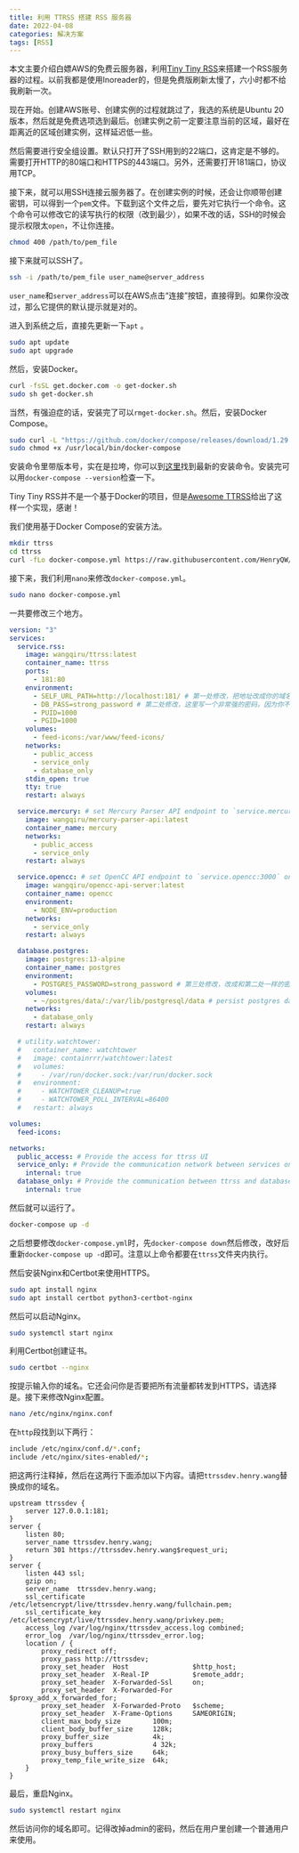 ```yaml
---
title: 利用 TTRSS 搭建 RSS 服务器
date: 2022-04-08
categories: 解决方案
tags: [RSS]
---
```


本文主要介绍白嫖AWS的免费云服务器，利用[Tiny Tiny RSS](https://tt-rss.org)来搭建一个RSS服务器的过程。以前我都是使用Inoreader的，但是免费版刷新太慢了，六小时都不给我刷新一次。

现在开始。创建AWS账号、创建实例的过程就跳过了，我选的系统是Ubuntu 20版本，然后就是免费选项选到最后。创建实例之前一定要注意当前的区域，最好在距离近的区域创建实例，这样延迟低一些。

然后需要进行安全组设置。默认只打开了SSH用到的22端口，这肯定是不够的。需要打开HTTP的80端口和HTTPS的443端口。另外，还需要打开181端口，协议用TCP。

接下来，就可以用SSH连接云服务器了。在创建实例的时候，还会让你顺带创建密钥，可以得到一个`pem`文件。下载到这个文件之后，要先对它执行一个命令。这个命令可以修改它的读写执行的权限（改到最少），如果不改的话，SSH的时候会提示权限太`open`，不让你连接。

``` bash
chmod 400 /path/to/pem_file
```

接下来就可以SSH了。

``` bash
ssh -i /path/to/pem_file user_name@server_address
```

`user_name`和`server_address`可以在AWS点击“连接”按钮，直接得到。如果你没改过，那么它提供的默认提示就是对的。

进入到系统之后，直接先更新一下`apt` 。

``` bash
sudo apt update
sudo apt upgrade
```

然后，安装Docker。

``` bash
curl -fsSL get.docker.com -o get-docker.sh
sudo sh get-docker.sh
```

当然，有强迫症的话，安装完了可以`rmget-docker.sh`。然后，安装Docker Compose。

``` bash
sudo curl -L "https://github.com/docker/compose/releases/download/1.29.2/docker-compose-$(uname -s)-$(uname -m)" -o /usr/local/bin/docker-compose
sudo chmod +x /usr/local/bin/docker-compose
```

安装命令里带版本号，实在是拉垮，你可以到[这里](https://docs.docker.com/compose/install/)找到最新的安装命令。安装完可以用`docker-compose --version`检查一下。

Tiny Tiny RSS并不是一个基于Docker的项目，但是[Awesome TTRSS](https://ttrss.henry.wang/zh/#关于)给出了这样一个实现，感谢！

我们使用基于Docker Compose的安装方法。

``` bash
mkdir ttrss
cd ttrss
curl -fLo docker-compose.yml https://raw.githubusercontent.com/HenryQW/Awesome-TTRSS/main/docker-compose.yml
```

接下来，我们利用`nano`来修改`docker-compose.yml`。

``` bash
sudo nano docker-compose.yml
```

一共要修改三个地方。

``` yml
version: "3"
services:
  service.rss:
    image: wangqiru/ttrss:latest
    container_name: ttrss
    ports:
      - 181:80
    environment:
      - SELF_URL_PATH=http://localhost:181/ # 第一处修改，把地址改成你的域名
      - DB_PASS=strong_password # 第二处修改，这里写一个非常强的密码，因为你不需要记住它
      - PUID=1000
      - PGID=1000
    volumes:
      - feed-icons:/var/www/feed-icons/
    networks:
      - public_access
      - service_only
      - database_only
    stdin_open: true
    tty: true
    restart: always

  service.mercury: # set Mercury Parser API endpoint to `service.mercury:3000` on TTRSS plugin setting page
    image: wangqiru/mercury-parser-api:latest
    container_name: mercury
    networks:
      - public_access
      - service_only
    restart: always

  service.opencc: # set OpenCC API endpoint to `service.opencc:3000` on TTRSS plugin setting page
    image: wangqiru/opencc-api-server:latest
    container_name: opencc
    environment:
      - NODE_ENV=production
    networks:
      - service_only
    restart: always

  database.postgres:
    image: postgres:13-alpine
    container_name: postgres
    environment:
      - POSTGRES_PASSWORD=strong_password # 第三处修改，改成和第二处一样的密码
    volumes:
      - ~/postgres/data/:/var/lib/postgresql/data # persist postgres data to ~/postgres/data/ on the host
    networks:
      - database_only
    restart: always

  # utility.watchtower:
  #   container_name: watchtower
  #   image: containrrr/watchtower:latest
  #   volumes:
  #     - /var/run/docker.sock:/var/run/docker.sock
  #   environment:
  #     - WATCHTOWER_CLEANUP=true
  #     - WATCHTOWER_POLL_INTERVAL=86400
  #   restart: always

volumes:
  feed-icons:

networks:
  public_access: # Provide the access for ttrss UI
  service_only: # Provide the communication network between services only
    internal: true
  database_only: # Provide the communication between ttrss and database only
    internal: true
```

然后就可以运行了。

``` bash
docker-compose up -d
```

之后想要修改`docker-compose.yml`时，先`docker-compose down`然后修改，改好后重新`docker-compose up -d`即可。注意以上命令都要在`ttrss`文件夹内执行。

然后安装Nginx和Certbot来使用HTTPS。

``` bash
sudo apt install nginx
sudo apt install certbot python3-certbot-nginx
```

然后可以启动Nginx。

``` bash
sudo systemctl start nginx
```

利用Certbot创建证书。

``` bash
sudo certbot --nginx
```

按提示输入你的域名。它还会问你是否要把所有流量都转发到HTTPS，请选择是。接下来修改Nginx配置。

``` bash
nano /etc/nginx/nginx.conf
```

在`http`段找到以下两行：

``` bash
include /etc/nginx/conf.d/*.conf;
include /etc/nginx/sites-enabled/*;
```

把这两行注释掉，然后在这两行下面添加以下内容。请把`ttrssdev.henry.wang`替换成你的域名。

``` plaintext
upstream ttrssdev {
    server 127.0.0.1:181;
}
server {
    listen 80;
    server_name ttrssdev.henry.wang;
    return 301 https://ttrssdev.henry.wang$request_uri;
}
server {
    listen 443 ssl;
    gzip on;
    server_name  ttrssdev.henry.wang;
    ssl_certificate /etc/letsencrypt/live/ttrssdev.henry.wang/fullchain.pem;
    ssl_certificate_key /etc/letsencrypt/live/ttrssdev.henry.wang/privkey.pem;
    access_log /var/log/nginx/ttrssdev_access.log combined;
    error_log  /var/log/nginx/ttrssdev_error.log;
    location / {
        proxy_redirect off;
        proxy_pass http://ttrssdev;
        proxy_set_header  Host                $http_host;
        proxy_set_header  X-Real-IP           $remote_addr;
        proxy_set_header  X-Forwarded-Ssl     on;
        proxy_set_header  X-Forwarded-For     $proxy_add_x_forwarded_for;
        proxy_set_header  X-Forwarded-Proto   $scheme;
        proxy_set_header  X-Frame-Options     SAMEORIGIN;
        client_max_body_size        100m;
        client_body_buffer_size     128k;
        proxy_buffer_size           4k;
        proxy_buffers               4 32k;
        proxy_busy_buffers_size     64k;
        proxy_temp_file_write_size  64k;
    }
}
```

最后，重启Nginx。

``` bash
sudo systemctl restart nginx
```

然后访问你的域名即可。记得改掉admin的密码，然后在用户里创建一个普通用户来使用。
